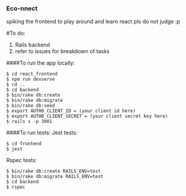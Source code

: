 ### Eco-nnect

spiking the frontend to play around and learn react pls do not judge :p

#To do:
1. Rails backend
2. refer to issues for breakdown of tasks

####To run the app locally:
```
$ cd react_frontend
$ npm run devserve
$ cd ..
$ cd backend
$ bin/rake db:create
$ bin/rake db:migrate
$ bin/rake db:seed
$ export AUTH0_CLIENT_ID = (your client id here)
$ export AUTH0_CLIENT_SECRET = (your client secret key here)
$ rails s -p 3001
```

####To run tests:
Jest tests:
```
$ cd frontend
$ jest
```
Rspec tests:
```
$ bin/rake db:create RAILS_ENV=test
$ bin/rake db:migrate RAILS_ENV=test
$ cd backend
$ rspec
```
